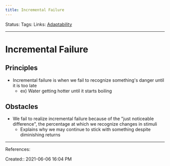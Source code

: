 ```yaml
---
title: Incremental Failure
---
```

Status:
Tags:
Links: [Adaptability](out/adaptability.md)
___
# Incremental Failure
## Principles
- Incremental failure is when we fail to recognize something's danger until it is too late
	- ex) Water getting hotter until it starts boiling
## Obstacles
- We fail to realize incremental failure because of the "just noticeable difference", the percentage at which we recognize changes in stimuli
	- Explains why we may continue to stick with something despite diminishing returns
___
References:

Created:: 2021-06-06 16:04 PM